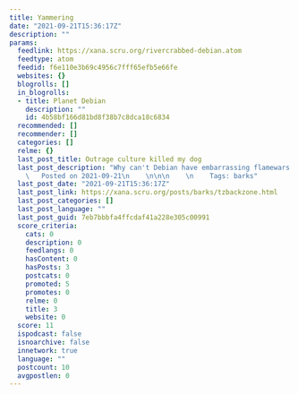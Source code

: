```yaml
---
title: Yammering
date: "2021-09-21T15:36:17Z"
description: ""
params:
  feedlink: https://xana.scru.org/rivercrabbed-debian.atom
  feedtype: atom
  feedid: f6e110e3b69c4956c7fff65efb5e66fe
  websites: {}
  blogrolls: []
  in_blogrolls:
  - title: Planet Debian
    description: ""
    id: 4b58bf166d81bd8f38b7c8dca18c6834
  recommended: []
  recommender: []
  categories: []
  relme: {}
  last_post_title: Outrage culture killed my dog
  last_post_description: "Why can't Debian have embarrassing flamewars like this thread?\n\n\n
    \   Posted on 2021-09-21\n    \n\n\n    \n    Tags: barks"
  last_post_date: "2021-09-21T15:36:17Z"
  last_post_link: https://xana.scru.org/posts/barks/tzbackzone.html
  last_post_categories: []
  last_post_language: ""
  last_post_guid: 7eb7bbbfa4ffcdaf41a228e305c00991
  score_criteria:
    cats: 0
    description: 0
    feedlangs: 0
    hasContent: 0
    hasPosts: 3
    postcats: 0
    promoted: 5
    promotes: 0
    relme: 0
    title: 3
    website: 0
  score: 11
  ispodcast: false
  isnoarchive: false
  innetwork: true
  language: ""
  postcount: 10
  avgpostlen: 0
---
```

